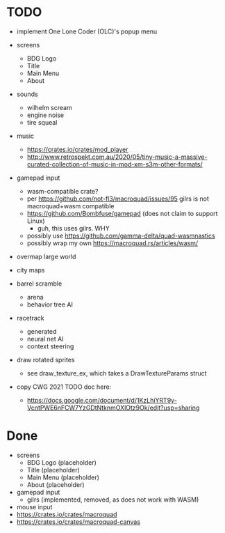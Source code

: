 # TODO

- implement One Lone Coder (OLC)'s popup menu
- screens
  - BDG Logo
  - Title
  - Main Menu
  - About
- sounds
  - wilhelm scream
  - engine noise
  - tire squeal
- music
  - https://crates.io/crates/mod_player
  - http://www.retrospekt.com.au/2020/05/tiny-music-a-massive-curated-collection-of-music-in-mod-xm-s3m-other-formats/
- gamepad input
  - wasm-compatible crate?
  - per https://github.com/not-fl3/macroquad/issues/95 gilrs is not macroquad+wasm compatible
  - https://github.com/Bombfuse/gamepad (does not claim to support Linux)
    - guh, this uses gilrs. WHY
  - possibly use https://github.com/gamma-delta/quad-wasmnastics
  - possibly wrap my own https://macroquad.rs/articles/wasm/
- overmap large world
- city maps
- barrel scramble
  - arena
  - behavior tree AI
- racetrack
  - generated
  - neural net AI
  - context steering
- draw rotated sprites
  - see draw_texture_ex, which takes a DrawTextureParams struct

- copy CWG 2021 TODO doc here:
  - https://docs.google.com/document/d/1KzLhiYRT9y-VcntPWE6nFCW7YzGDtNtknmOXlOtz9Ok/edit?usp=sharing

# Done
- screens
  - BDG Logo (placeholder)
  - Title (placeholder)
  - Main Menu (placeholder)
  - About (placeholder)
- gamepad input
  - gilrs (implemented, removed, as does not work with WASM)
- mouse input
- https://crates.io/crates/macroquad
- https://crates.io/crates/macroquad-canvas
